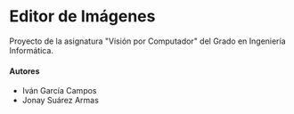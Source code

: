 # Editor de Imágenes

Proyecto de la asignatura "Visión por Computador" del Grado en Ingeniería Informática.

#### Autores
* Iván García Campos
* Jonay Suárez Armas
